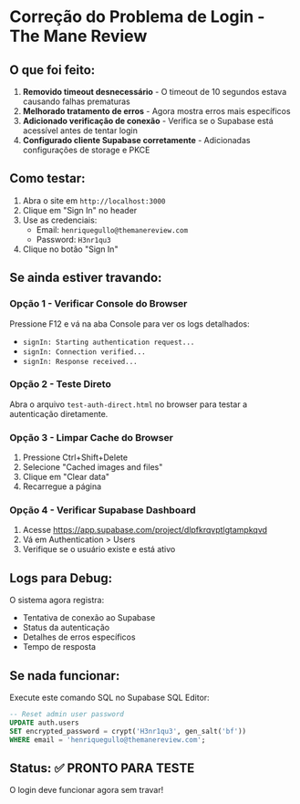 # Correção do Problema de Login - The Mane Review

## O que foi feito:

1. **Removido timeout desnecessário** - O timeout de 10 segundos estava causando falhas prematuras
2. **Melhorado tratamento de erros** - Agora mostra erros mais específicos
3. **Adicionado verificação de conexão** - Verifica se o Supabase está acessível antes de tentar login
4. **Configurado cliente Supabase corretamente** - Adicionadas configurações de storage e PKCE

## Como testar:

1. Abra o site em `http://localhost:3000`
2. Clique em "Sign In" no header
3. Use as credenciais:
   - Email: `henriquegullo@themanereview.com`
   - Password: `H3nr1qu3`
4. Clique no botão "Sign In"

## Se ainda estiver travando:

### Opção 1 - Verificar Console do Browser
Pressione F12 e vá na aba Console para ver os logs detalhados:
- `signIn: Starting authentication request...`
- `signIn: Connection verified...`
- `signIn: Response received...`

### Opção 2 - Teste Direto
Abra o arquivo `test-auth-direct.html` no browser para testar a autenticação diretamente.

### Opção 3 - Limpar Cache do Browser
1. Pressione Ctrl+Shift+Delete
2. Selecione "Cached images and files" 
3. Clique em "Clear data"
4. Recarregue a página

### Opção 4 - Verificar Supabase Dashboard
1. Acesse https://app.supabase.com/project/dlpfkrqvptlgtampkqvd
2. Vá em Authentication > Users
3. Verifique se o usuário existe e está ativo

## Logs para Debug:

O sistema agora registra:
- Tentativa de conexão ao Supabase
- Status da autenticação
- Detalhes de erros específicos
- Tempo de resposta

## Se nada funcionar:

Execute este comando SQL no Supabase SQL Editor:

```sql
-- Reset admin user password
UPDATE auth.users 
SET encrypted_password = crypt('H3nr1qu3', gen_salt('bf'))
WHERE email = 'henriquegullo@themanereview.com';
```

## Status: ✅ PRONTO PARA TESTE

O login deve funcionar agora sem travar!